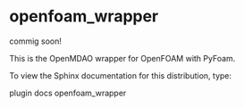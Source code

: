 openfoam_wrapper
================

commig soon!

This is the OpenMDAO wrapper for OpenFOAM with PyFoam.

To view the Sphinx documentation for this distribution, type:

plugin docs openfoam_wrapper
